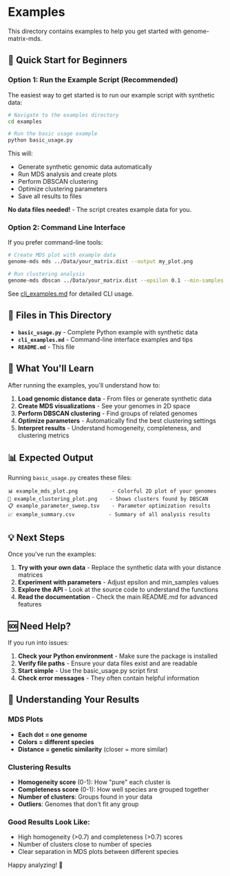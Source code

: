 # Examples

This directory contains examples to help you get started with genome-matrix-mds.

## 🚀 Quick Start for Beginners

### Option 1: Run the Example Script (Recommended)

The easiest way to get started is to run our example script with synthetic data:

```bash
# Navigate to the examples directory
cd examples

# Run the basic usage example
python basic_usage.py
```

This will:
- Generate synthetic genomic data automatically
- Run MDS analysis and create plots
- Perform DBSCAN clustering 
- Optimize clustering parameters
- Save all results to files

**No data files needed!** - The script creates example data for you.

### Option 2: Command Line Interface

If you prefer command-line tools:

```bash
# Create MDS plot with example data
genome-mds mds ../Data/your_matrix.dist --output my_plot.png

# Run clustering analysis
genome-mds dbscan ../Data/your_matrix.dist --epsilon 0.1 --min-samples 5
```

See [cli_examples.md](cli_examples.md) for detailed CLI usage.

## 📁 Files in This Directory

- **`basic_usage.py`** - Complete Python example with synthetic data
- **`cli_examples.md`** - Command-line interface examples and tips
- **`README.md`** - This file

## 🎯 What You'll Learn

After running the examples, you'll understand how to:

1. **Load genomic distance data** - From files or generate synthetic data
2. **Create MDS visualizations** - See your genomes in 2D space
3. **Perform DBSCAN clustering** - Find groups of related genomes
4. **Optimize parameters** - Automatically find the best clustering settings
5. **Interpret results** - Understand homogeneity, completeness, and clustering metrics

## 📊 Expected Output

Running `basic_usage.py` creates these files:

```
📊 example_mds_plot.png           - Colorful 2D plot of your genomes
🔬 example_clustering_plot.png    - Shows clusters found by DBSCAN
📋 example_parameter_sweep.tsv    - Parameter optimization results
📈 example_summary.csv           - Summary of all analysis results
```

## 💡 Next Steps

Once you've run the examples:

1. **Try with your own data** - Replace the synthetic data with your distance matrices
2. **Experiment with parameters** - Adjust epsilon and min_samples values
3. **Explore the API** - Look at the source code to understand the functions
4. **Read the documentation** - Check the main README.md for advanced features

## 🆘 Need Help?

If you run into issues:

1. **Check your Python environment** - Make sure the package is installed
2. **Verify file paths** - Ensure your data files exist and are readable
3. **Start simple** - Use the basic_usage.py script first
4. **Check error messages** - They often contain helpful information

## 🔬 Understanding Your Results

### MDS Plots
- **Each dot = one genome**
- **Colors = different species**  
- **Distance = genetic similarity** (closer = more similar)

### Clustering Results
- **Homogeneity score** (0-1): How "pure" each cluster is
- **Completeness score** (0-1): How well species are grouped together
- **Number of clusters**: Groups found in your data
- **Outliers**: Genomes that don't fit any group

### Good Results Look Like:
- High homogeneity (>0.7) and completeness (>0.7) scores
- Number of clusters close to number of species
- Clear separation in MDS plots between different species

Happy analyzing! 🧬